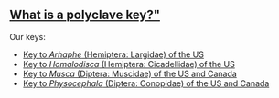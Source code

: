 <a href="https://collectionseducation.org/identify-specimen/taxonomic-keys/">What is a polyclave key?"</a>
-----
Our keys:
<ul>
<li><a href="https://zdankowicz.github.io/keys/identikit/arhaphe">Key to <i>Arhaphe</i> (Hemiptera: Largidae) of the US</a></li>
<li><a href="https://zdankowicz.github.io/keys/identikit/homalodisca">Key to <i>Homalodisca</i> (Hemiptera: Cicadellidae) of the US</a></li>
<li><a href="https://zdankowicz.github.io/keys/identikit/musca">Key to <i>Musca</i> (Diptera: Muscidae) of the US and Canada</a></li>
<li><a href="https://zdankowicz.github.io/keys/identikit/physocephala">Key to <i>Physocephala</i> (Diptera: Conopidae) of the US and Canada</a></li>
</ul>
